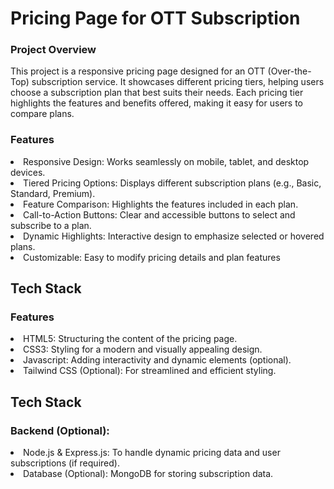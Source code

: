 
<h1>Pricing Page for OTT Subscription</h1>
<h3>Project Overview</h3>
This project is a responsive pricing page designed for an OTT (Over-the-Top) subscription service. It showcases different pricing tiers, helping users choose a subscription plan that best suits their needs. Each pricing tier highlights the features and benefits offered, making it easy for users to compare plans.
<br>
<h3>Features</h3>
<li>Responsive Design: Works seamlessly on mobile, tablet, and desktop devices.</li>
<li>Tiered Pricing Options: Displays different subscription plans (e.g., Basic, Standard, Premium).</li>
<li>Feature Comparison: Highlights the features included in each plan.</li>
<li>Call-to-Action Buttons: Clear and accessible buttons to select and subscribe to a plan.</li>
<li>Dynamic Highlights: Interactive design to emphasize selected or hovered plans.</li>
<li>Customizable: Easy to modify pricing details and plan features</li>
<h2>
Tech Stack
</h2>
<h3>Features</h3>
<li>HTML5: Structuring the content of the pricing page.</li>
<li>CSS3: Styling for a modern and visually appealing design.</li>
<li>Javascript: Adding interactivity and dynamic elements (optional).</li>
<li>Tailwind CSS (Optional): For streamlined and efficient styling.</li>
<h2>
Tech Stack
</h2>
<h3>Backend (Optional):</h3>
<li>Node.js & Express.js: To handle dynamic pricing data and user subscriptions (if required).</li>
<li>Database (Optional): MongoDB for storing subscription data.
</li>



